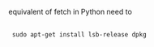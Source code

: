 equivalent of fetch in Python
need to 
<pre>
 <code>
 sudo apt-get install lsb-release dpkg
 </code>
 </pre>

